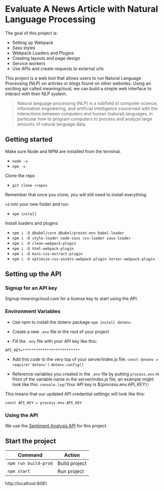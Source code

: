 # Evaluate A News Article with Natural Language Processing

The goal of this project is:
- Setting up Webpack
- Sass styles
- Webpack Loaders and Plugins
- Creating layouts and page design
- Service workers
- Use APIs and create requests to external urls

This project is a web tool that allows users to run Natural Language Processing (NLP) on articles or blogs found on other websites. Using an exciting api called meaningcloud, we can build a simple web interface to interact with their NLP system.

> Natural language processing (NLP) is a subfield of computer science, information engineering, and artificial intelligence
concerned with the interactions between computers and human (natural) languages, in particular how to program computers to
process and analyze large amounts of natural language data.

## Getting started

Make sure Node and NPM are installed from the terminal.
- `node -v`
- `npm -v`

Clone the repo
- `git clone <repo>`

Remember that once you clone, you will still need to install everything:

`cd` into your new folder and run:
- `npm install`

Install loaders and plugins
- `npm i -D @babel/core @babel/preset-env babel-loader`
- `npm i -D style-loader node-sass css-loader sass-loader`
- `npm i -D clean-webpack-plugin`
- `npm i -D html-webpack-plugin`
- `npm i -D mini-css-extract-plugin`
- `npm i -D optimize-css-assets-webpack-plugin terser-webpack-plugin`

## Setting up the API

### Signup for an API key
Signup meaningcloud.com for a license key to start using the API.

### Environment Variables
 * Use npm to install the dotenv package `npm install dotenv`.

 * Create a new `.env` file in the root of your project

 * Fill the `.env` file with your API key like this:

`API_KEY=**************************`

 * Add this code to the very top of your server/index.js file:
    `const dotenv = require('dotenv')`
    `dotenv.config()`

 * Reference variables you created in the `.env` file by putting `process.env` in front of the variable name in the server/index.js file, an example might look like this:
`console.log(`Your API key is ${process.env.API_KEY}`)`

This means that our updated API credential settings will look like this:

`const API_KEY = process.env.API_KEY`

### Using the API
We use the [Sentiment Analysis API](https://www.meaningcloud.com/developer/sentiment-analysis) for this project.

## Start the project

Command  | Action
------------- | -------------
`npm run build-prod`  |   Build project
`npm start`  |   Run project

http://localhost:8081